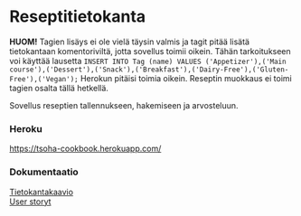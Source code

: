 # Reseptitietokanta

**HUOM!** Tagien lisäys ei ole vielä täysin valmis ja tagit pitää lisätä tietokantaan komentoriviltä, jotta sovellus toimii oikein. Tähän tarkoitukseen voi käyttää lausetta `INSERT INTO Tag (name) VALUES ('Appetizer'),('Main course'),('Dessert'),('Snack'),('Breakfast'),('Dairy-Free'),('Gluten-Free'),('Vegan');` Herokun pitäisi toimia oikein. Reseptin muokkaus ei toimi tagien osalta tällä hetkellä.

Sovellus reseptien tallennukseen, hakemiseen ja arvosteluun.

### Heroku

https://tsoha-cookbook.herokuapp.com/

### Dokumentaatio

[Tietokantakaavio](https://github.com/JakeKallioniemi/reseptitietokanta/blob/master/documentation/diagram.png)  
[User storyt](https://github.com/JakeKallioniemi/reseptitietokanta/blob/master/documentation/user_stories.md)
